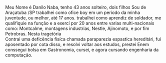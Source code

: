 Meu Nome é Danilo Naba, 
tenho 43 anos
solteiro, dois filhos
Sou de Araçatuba /SP
trabalhei como ofice boy em um periodo da minha juventude, ou melhor, até 17 anos.
trabalhei como aprendiz de soldador, me qualifiquie na função e a exercí por 20 anos entre varias multi-nacionais como:
Montcalme, montagens industrias, Nestle, Ajinomoto, e por fim Petrobras.
Nesta tragetória  
Contrai uma deficência fisíca chamada paraparezia espastica hereditári, fui aposentado por cota disso, e resolvi voltar aos estudos,
prestei Enem conssegui bolsa em Gastronomia, cursei, e agora cursando engenharia da computação.


